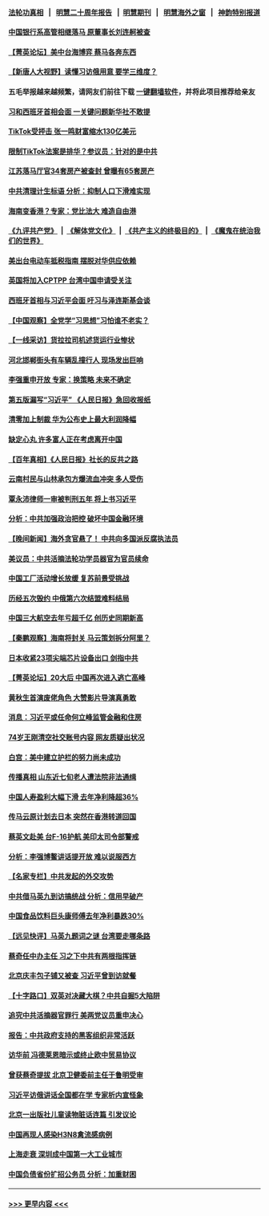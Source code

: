#### [法轮功真相](https://github.com/gfw-breaker/truth/blob/master/README.md?t=0) &nbsp;&nbsp;|&nbsp;&nbsp; [明慧二十周年报告](https://github.com/gfw-breaker/mh-reports/blob/master/README.md?t=0) &nbsp;&nbsp;|&nbsp;&nbsp;[明慧期刊](https://github.com/gfw-breaker/mh-qikan) &nbsp;&nbsp;|&nbsp;&nbsp; [明慧海外之窗](https://github.com/gfw-breaker/mh-news/blob/master/README.md?t=0) &nbsp;&nbsp;|&nbsp;&nbsp; [神韵特别报道](https://github.com/gfw-breaker/mh-news/blob/master/shenyun.md?t=0)
#### [中国银行系高管相继落马 原董事长刘连舸被查](../pages/nsc413/n13962810.md?t=04010943) 
#### [【菁英论坛】美中台海博弈 蔡马各奔东西](../pages/nsc413/n13962795.md?t=04010943) 
#### [【新唐人大视野】读懂习访俄用意 要学三维度？](../pages/nsc413/n13962789.md?t=04010943) 
#### 五毛举报越来越频繁，请网友们前往下载 [一键翻墙软件](https://github.com/gfw-breaker/ssr-accounts)，并将此项目推荐给亲友
#### [习和西班牙首相会面 一关键问题新华社不敢提](../pages/nsc413/n13962806.md?t=04010943) 
#### [TikTok受抨击 张一鸣财富缩水130亿美元](../pages/nsc413/n13962772.md?t=04010943) 
#### [限制TikTok法案是排华？参议员：针对的是中共](../pages/nsc413/n13962784.md?t=04010943) 
#### [江苏落马厅官34套房产被查封 曾曝有65套房产](../pages/nsc413/n13962774.md?t=04010943) 
#### [中共清理计生标语 分析：抑制人口下滑难实现](../pages/nsc413/n13962782.md?t=04010943) 
#### [海南变香港？专家：党比法大 难造自由港](../pages/nsc413/n13962292.md?t=04010943) 
#### [《九评共产党》](https://github.com/begood0513/9ping.md/blob/master/README.md) &nbsp;|&nbsp; [《解体党文化》](../../../../jtdwh.md/blob/master/README.md)  &nbsp;|&nbsp; [《共产主义的终极目的》](../../../../gczydzjmd.md/blob/master/README.md) &nbsp;|&nbsp; [《魔鬼在统治我们的世界》](../../../../mgztzwmdsj.md/blob/master/README.md) 
#### [美出台电动车抵税指南 摆脱对华供应依赖](../pages/nsc413/n13962673.md?t=04010943) 
#### [英国将加入CPTPP 台湾中国申请受关注](../pages/nsc413/n13962671.md?t=04010943) 
#### [西班牙首相与习近平会面 吁习与泽连斯基会谈](../pages/nsc413/n13962758.md?t=04010943) 
#### [【中国观察】全党学“习思想”习怕谁不老实？](../pages/nsc413/n13962733.md?t=04010943) 
#### [【一线采访】货拉拉司机述货运行业惨状](../pages/nsc413/n13962740.md?t=04010943) 
#### [河北邯郸街头有车辆乱撞行人 现场发出巨响](../pages/nsc413/n13962742.md?t=04010943) 
#### [李强重申开放 专家：换策略 未来不确定](../pages/nsc413/n13961868.md?t=04010943) 
#### [第五版漏写“习近平” 《人民日报》急回收报纸](../pages/nsc413/n13962463.md?t=04010943) 
#### [清零加上制裁 华为公布史上最大利润降幅](../pages/nsc413/n13962567.md?t=04010943) 
#### [缺定心丸 许多富人正在考虑离开中国](../pages/nsc413/n13962259.md?t=04010943) 
#### [【百年真相】《人民日报》社长的反共之路](../pages/nsc413/n13961246.md?t=04010943) 
#### [云南村民与山林承包方爆流血冲突 多人受伤](../pages/nsc413/n13962489.md?t=04010943) 
#### [覃永沛律师一审被判刑五年 将上书习近平](../pages/nsc413/n13962335.md?t=04010943) 
#### [分析：中共加强政治把控 破坏中国金融环境](../pages/nsc413/n13962430.md?t=04010943) 
#### [【晚间新闻】海外贪官悬了！ 中共向多国派反腐执法员](../pages/nsc413/n13962444.md?t=04010943) 
#### [美议员：中共活摘法轮功学员器官为官员续命](../pages/nsc413/n13961550.md?t=04010943) 
#### [中国工厂活动增长放缓 复苏前景受挑战](../pages/nsc413/n13962376.md?t=04010943) 
#### [历经五次毁约 中俄第六次结盟难料结局](../pages/nsc413/n13962374.md?t=04010943) 
#### [中国三大航空去年亏超千亿 创历史同期新高](../pages/nsc413/n13962269.md?t=04010943) 
#### [【秦鹏观察】海南将封关 马云策划拆分阿里？](../pages/nsc413/n13962126.md?t=04010943) 
#### [日本收紧23项尖端芯片设备出口 剑指中共](../pages/nsc413/n13962197.md?t=04010943) 
#### [【菁英论坛】20大后 中国再次进入逃亡高峰](../pages/nsc413/n13961968.md?t=04010943) 
#### [黄秋生首演废佬角色 大赞影片导演真勇敢](../pages/nsc413/n13962128.md?t=04010943) 
#### [消息：习近平或任命何立峰监管金融和住房](../pages/nsc413/n13962097.md?t=04010943) 
#### [74岁王刚清空社交账号内容 网友质疑出状况](../pages/nsc413/n13962030.md?t=04010943) 
#### [白宫：美中建立护栏的努力尚未成功](../pages/nsc413/n13962081.md?t=04010943) 
#### [传播真相 山东近七旬老人遭法院非法通缉](../pages/nsc413/n13961068.md?t=04010943) 
#### [中国人寿盈利大幅下滑 去年净利降超36%](../pages/nsc413/n13962055.md?t=04010943) 
#### [传马云原计划去日本 突然在香港转道回国](../pages/nsc413/n13962026.md?t=04010943) 
#### [蔡英文赴美 台F-16护航 美印太司令部警戒](../pages/nsc413/n13961984.md?t=04010943) 
#### [分析：李强博鳌讲话提开放 难以说服西方](../pages/nsc413/n13961994.md?t=04010943) 
#### [【名家专栏】中共发起的外交攻势](../pages/nsc413/n13961842.md?t=04010943) 
#### [中共借马英九到访搞统战 分析：信用早破产](../pages/nsc413/n13961818.md?t=04010943) 
#### [中国食品饮料巨头康师傅去年净利暴跌30%](../pages/nsc413/n13962025.md?t=04010943) 
#### [【远见快评】马英九题词之谜 台湾要走哪条路](../pages/nsc413/n13961961.md?t=04010943) 
#### [蔡奇任中办主任 习之下中共有两根指挥链](../pages/nsc413/n13961952.md?t=04010943) 
#### [北京庆丰包子铺又被查 习近平曾到访就餐](../pages/nsc413/n13961986.md?t=04010943) 
#### [【十字路口】双英对决藏大棋？中共自掘5大陷阱](../pages/nsc413/n13961331.md?t=04010943) 
#### [追究中共活摘器官罪行 美两党议员重申决心](../pages/nsc413/n13961970.md?t=04010943) 
#### [报告：中共政府支持的黑客组织非常活跃](../pages/nsc413/n13961910.md?t=04010943) 
#### [访华前 冯德莱恩暗示或终止欧中贸易协议](../pages/nsc413/n13961894.md?t=04010943) 
#### [曾获蔡奇提拔 北京卫健委前主任于鲁明受审](../pages/nsc413/n13961906.md?t=04010943) 
#### [习近平访俄讲话全国都在学 专家析内宣怪象](../pages/nsc413/n13961836.md?t=04010943) 
#### [北京一出版社儿童读物脏话连篇 引发议论](../pages/nsc413/n13961696.md?t=04010943) 
#### [中国再现人感染H3N8禽流感病例](../pages/nsc413/n13961682.md?t=04010943) 
#### [上海走衰 深圳成中国第一大工业城市](../pages/nsc413/n13961717.md?t=04010943) 
#### [中国负债省份扩招公务员 分析：加重财困](../pages/nsc413/n13961670.md?t=04010943) 

----
#### [ >>> 更早内容 <<< ](../indexes/nsc413-earlier.md)
